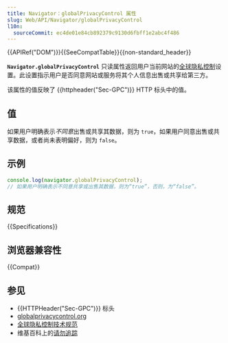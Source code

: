 ```yaml
---
title: Navigator：globalPrivacyControl 属性
slug: Web/API/Navigator/globalPrivacyControl
l10n:
  sourceCommit: ec4de01e84cb892379c9130d6fbff1e2abc4f486
---
```


{{APIRef("DOM")}}{{SeeCompatTable}}{{non-standard_header}}

**`Navigator.globalPrivacyControl`** 只读属性返回用户当前网站的[全球隐私控制](https://globalprivacycontrol.org/)设置。此设置指示用户是否同意网站或服务将其个人信息出售或共享给第三方。

该属性的值反映了 {{httpheader("Sec-GPC")}} HTTP 标头中的值。

## 值

如果用户明确表示*不同意*出售或共享其数据，则为 `true`，如果用户同意出售或共享数据，或者尚未表明偏好，则为 `false`。

## 示例

```js
console.log(navigator.globalPrivacyControl);
// 如果用户明确表示不同意共享或出售其数据，则为“true”，否则，为“false”。
```

## 规范

{{Specifications}}

## 浏览器兼容性

{{Compat}}

## 参见

- {{HTTPHeader("Sec-GPC")}} 标头
- [globalprivacycontrol.org](https://globalprivacycontrol.org/)
- [全球隐私控制技术规范](https://privacycg.github.io/gpc-spec/)
- 维基百科上的[请勿追踪](https://zh.wikipedia.org/wiki/请勿追踪)
